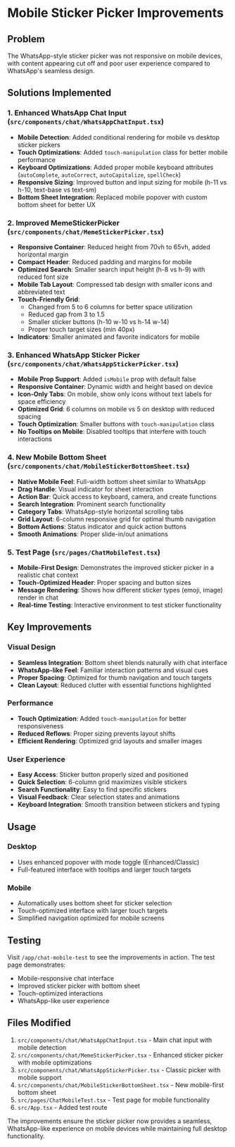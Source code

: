 # Mobile Sticker Picker Improvements

## Problem
The WhatsApp-style sticker picker was not responsive on mobile devices, with content appearing cut off and poor user experience compared to WhatsApp's seamless design.

## Solutions Implemented

### 1. Enhanced WhatsApp Chat Input (`src/components/chat/WhatsAppChatInput.tsx`)
- **Mobile Detection**: Added conditional rendering for mobile vs desktop sticker pickers
- **Touch Optimizations**: Added `touch-manipulation` class for better mobile performance
- **Keyboard Optimizations**: Added proper mobile keyboard attributes (`autoComplete`, `autoCorrect`, `autoCapitalize`, `spellCheck`)
- **Responsive Sizing**: Improved button and input sizing for mobile (h-11 vs h-10, text-base vs text-sm)
- **Bottom Sheet Integration**: Replaced mobile popover with custom bottom sheet for better UX

### 2. Improved MemeStickerPicker (`src/components/chat/MemeStickerPicker.tsx`)
- **Responsive Container**: Reduced height from 70vh to 65vh, added horizontal margin
- **Compact Header**: Reduced padding and margins for mobile
- **Optimized Search**: Smaller search input height (h-8 vs h-9) with reduced font size
- **Mobile Tab Layout**: Compressed tab design with smaller icons and abbreviated text
- **Touch-Friendly Grid**: 
  - Changed from 5 to 6 columns for better space utilization
  - Reduced gap from 3 to 1.5
  - Smaller sticker buttons (h-10 w-10 vs h-14 w-14)
  - Proper touch target sizes (min 40px)
- **Indicators**: Smaller animated and favorite indicators for mobile

### 3. Enhanced WhatsApp Sticker Picker (`src/components/chat/WhatsAppStickerPicker.tsx`)
- **Mobile Prop Support**: Added `isMobile` prop with default false
- **Responsive Container**: Dynamic width and height based on device
- **Icon-Only Tabs**: On mobile, show only icons without text labels for space efficiency
- **Optimized Grid**: 6 columns on mobile vs 5 on desktop with reduced spacing
- **Touch Optimization**: Smaller buttons with `touch-manipulation` class
- **No Tooltips on Mobile**: Disabled tooltips that interfere with touch interactions

### 4. New Mobile Bottom Sheet (`src/components/chat/MobileStickerBottomSheet.tsx`)
- **Native Mobile Feel**: Full-width bottom sheet similar to WhatsApp
- **Drag Handle**: Visual indicator for sheet interaction
- **Action Bar**: Quick access to keyboard, camera, and create functions
- **Search Integration**: Prominent search functionality
- **Category Tabs**: WhatsApp-style horizontal scrolling tabs
- **Grid Layout**: 6-column responsive grid for optimal thumb navigation
- **Bottom Actions**: Status indicator and quick action buttons
- **Smooth Animations**: Proper slide-in/out animations

### 5. Test Page (`src/pages/ChatMobileTest.tsx`)
- **Mobile-First Design**: Demonstrates the improved sticker picker in a realistic chat context
- **Touch-Optimized Header**: Proper spacing and button sizes
- **Message Rendering**: Shows how different sticker types (emoji, image) render in chat
- **Real-time Testing**: Interactive environment to test sticker functionality

## Key Improvements

### Visual Design
- **Seamless Integration**: Bottom sheet blends naturally with chat interface
- **WhatsApp-like Feel**: Familiar interaction patterns and visual cues
- **Proper Spacing**: Optimized for thumb navigation and touch targets
- **Clean Layout**: Reduced clutter with essential functions highlighted

### Performance
- **Touch Optimization**: Added `touch-manipulation` for better responsiveness
- **Reduced Reflows**: Proper sizing prevents layout shifts
- **Efficient Rendering**: Optimized grid layouts and smaller images

### User Experience
- **Easy Access**: Sticker button properly sized and positioned
- **Quick Selection**: 6-column grid maximizes visible stickers
- **Search Functionality**: Easy to find specific stickers
- **Visual Feedback**: Clear selection states and animations
- **Keyboard Integration**: Smooth transition between stickers and typing

## Usage

### Desktop
- Uses enhanced popover with mode toggle (Enhanced/Classic)
- Full-featured interface with tooltips and larger touch targets

### Mobile  
- Automatically uses bottom sheet for sticker selection
- Touch-optimized interface with larger touch targets
- Simplified navigation optimized for mobile screens

## Testing

Visit `/app/chat-mobile-test` to see the improvements in action. The test page demonstrates:
- Mobile-responsive chat interface
- Improved sticker picker with bottom sheet
- Touch-optimized interactions
- WhatsApp-like user experience

## Files Modified

1. `src/components/chat/WhatsAppChatInput.tsx` - Main chat input with mobile detection
2. `src/components/chat/MemeStickerPicker.tsx` - Enhanced sticker picker with mobile optimizations
3. `src/components/chat/WhatsAppStickerPicker.tsx` - Classic picker with mobile support
4. `src/components/chat/MobileStickerBottomSheet.tsx` - New mobile-first bottom sheet
5. `src/pages/ChatMobileTest.tsx` - Test page for mobile functionality
6. `src/App.tsx` - Added test route

The improvements ensure the sticker picker now provides a seamless, WhatsApp-like experience on mobile devices while maintaining full desktop functionality.
